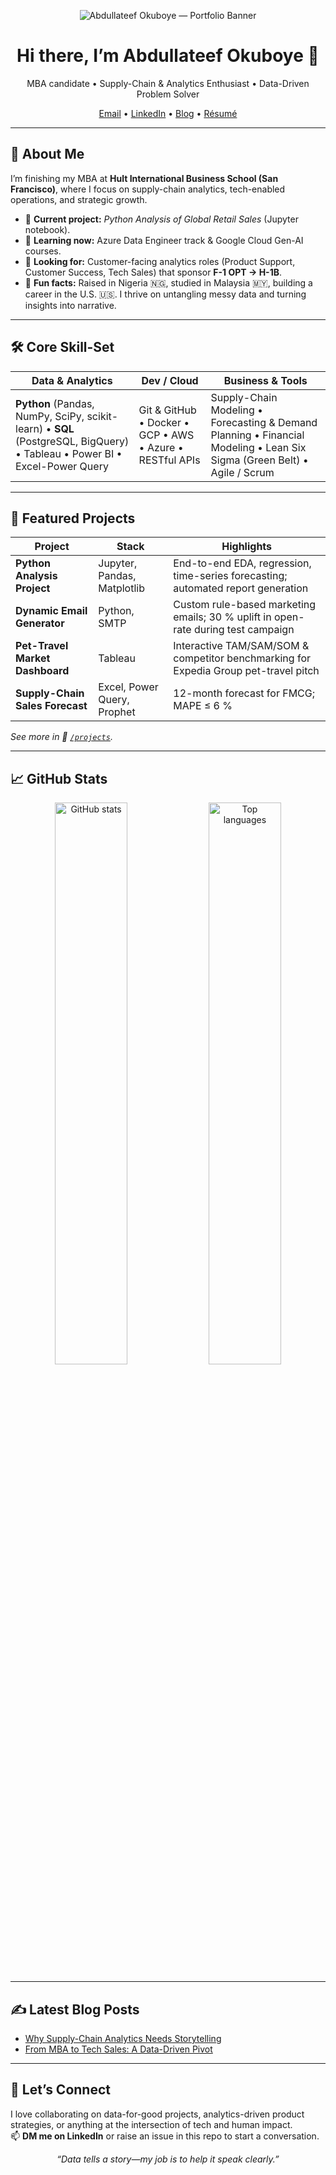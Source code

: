<!-- =========================================================
🚀 PERSONAL BRAND BANNER
Replace the link below with a custom banner image (1200×300px recommended).
========================================================== -->
<p align="center">
  <img src="https://github.com/<YOUR-USERNAME>/<YOUR-USERNAME>/assets/banner.png" alt="Abdullateef Okuboye — Portfolio Banner">
</p>

<h1 align="center">Hi there, I’m Abdullateef&nbsp;Okuboye 👋</h1>

<p align="center">
  MBA candidate • Supply-Chain & Analytics Enthusiast • Data-Driven Problem Solver
</p>

<p align="center">
  <a href="mailto:⬜️YOUR_EMAIL">Email</a> •
  <a href="https://www.linkedin.com/in/⬜️YOUR_LINKEDIN">LinkedIn</a> •
  <a href="https://abdullateef.medium.com">Blog</a> •
  <a href="⬜️CLOUD_RESUME_LINK">Résumé</a>
</p>

---

## 🧭 About Me
I’m finishing my MBA at **Hult International Business School (San Francisco)**, where I focus on supply-chain analytics, tech-enabled operations, and strategic growth.  
- 🔭 **Current project:** *Python Analysis of Global Retail Sales* (Jupyter notebook).  
- 🌱 **Learning now:** Azure Data Engineer track &  Google Cloud Gen-AI courses.  
- 🤝 **Looking for:** Customer-facing analytics roles (Product Support, Customer Success, Tech Sales) that sponsor **F-1 OPT → H-1B**.  
- 💬 **Fun facts:** Raised in Nigeria 🇳🇬, studied in Malaysia 🇲🇾, building a career in the U.S. 🇺🇸. I thrive on untangling messy data and turning insights into narrative.

---

## 🛠️ Core Skill-Set

| Data & Analytics | Dev / Cloud | Business & Tools |
| ---------------- | ---------- | ---------------- |
| **Python** (Pandas, NumPy, SciPy, scikit-learn) • **SQL** (PostgreSQL, BigQuery) • Tableau • Power BI • Excel-Power Query | Git & GitHub • Docker • GCP • AWS • Azure • RESTful APIs | Supply-Chain Modeling • Forecasting & Demand Planning • Financial Modeling • Lean Six Sigma (Green Belt) • Agile / Scrum |

---

## 🎯 Featured Projects
| Project | Stack | Highlights |
| ------- | ----- | ---------- |
| **Python Analysis Project** | Jupyter, Pandas, Matplotlib | End-to-end EDA, regression, time-series forecasting; automated report generation |
| **Dynamic Email Generator** | Python, SMTP | Custom rule-based marketing emails; 30 % uplift in open-rate during test campaign |
| **Pet-Travel Market Dashboard** | Tableau | Interactive TAM/SAM/SOM & competitor benchmarking for Expedia Group pet-travel pitch |
| **Supply-Chain Sales Forecast** | Excel, Power Query, Prophet | 12-month forecast for FMCG; MAPE ≤ 6 % |

*See more in 📁 [`/projects`](./projects).*

---

## 📈 GitHub Stats
<p align="center">
  <img src="https://github-readme-stats.vercel.app/api?username=⬜️YOUR_USERNAME&show_icons=true&hide_rank=true&include_all_commits=true" alt="GitHub stats" width="48%">
  <img src="https://github-readme-stats.vercel.app/api/top-langs/?username=⬜️YOUR_USERNAME&layout=compact&hide=html,css" alt="Top languages" width="48%">
</p>

---

## ✍️ Latest Blog Posts
<!-- BLOG-POST-LIST:START -->
- [Why Supply-Chain Analytics Needs Storytelling](https://abdullateef.medium.com/⬜️POST1)
- [From MBA to Tech Sales: A Data-Driven Pivot](https://abdullateef.medium.com/⬜️POST2)
<!-- BLOG-POST-LIST:END -->

---

## 🤝 Let’s Connect
I love collaborating on data-for-good projects, analytics-driven product strategies, or anything at the intersection of tech and human impact.  
📫 **DM me on LinkedIn** or raise an issue in this repo to start a conversation.

<p align="center">
  <em>“Data tells a story—my job is to help it speak clearly.”</em>
</p>

<!-- =========================================================
OPTIONAL EXTRAS
1. Visitor badge:
   <img src="https://komarev.com/ghpvc/?username=⬜️YOUR_USERNAME&color=blue&style=flat">
2. WakaTime dashboard:
   <img src="https://github-readme-stats.vercel.app/api/wakatime?username=⬜️YOUR_USERNAME">
3. Automated README update workflow:
   - Save `.github/workflows/update-readme.yml` with a cron job
   - Use the BLOG-POST-LIST action to keep posts fresh
========================================================== -->
